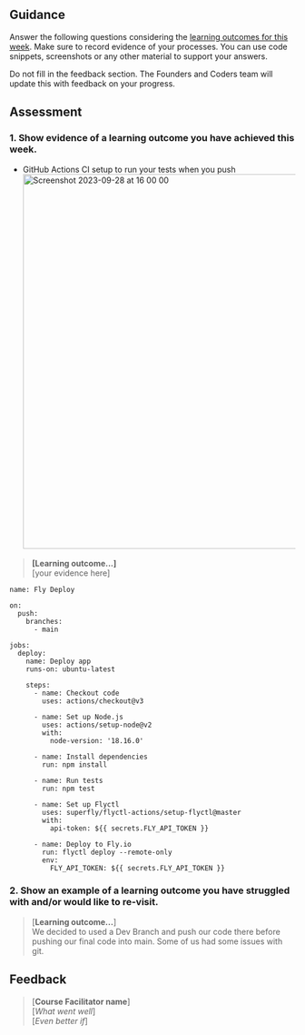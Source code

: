## Guidance
Answer the following questions considering the [learning outcomes for this week](https://learn.foundersandcoders.com/course/syllabus/developer/database/learning-outcomes/).
Make sure to record evidence of your processes. You can use code snippets, screenshots or any other material to support your answers.

Do not fill in the feedback section. The Founders and Coders team will update this with feedback on your progress.

## Assessment
 ### 1. Show evidence of a learning outcome you have achieved this week.
 - GitHub Actions CI setup to run your tests when you push
   <img width="659" alt="Screenshot 2023-09-28 at 16 00 00" src="https://github.com/fac28/elena--progress-log/assets/59057287/f4ab229c-27e5-455c-b1b5-57475a30936f">


> **[Learning outcome...]**  
> [your evidence here]

```JS
name: Fly Deploy

on:
  push:
    branches:
      - main

jobs:
  deploy:
    name: Deploy app
    runs-on: ubuntu-latest

    steps:
      - name: Checkout code
        uses: actions/checkout@v3

      - name: Set up Node.js
        uses: actions/setup-node@v2
        with:
          node-version: '18.16.0' 

      - name: Install dependencies
        run: npm install

      - name: Run tests
        run: npm test
        
      - name: Set up Flyctl
        uses: superfly/flyctl-actions/setup-flyctl@master
        with:
          api-token: ${{ secrets.FLY_API_TOKEN }}

      - name: Deploy to Fly.io
        run: flyctl deploy --remote-only
        env:
          FLY_API_TOKEN: ${{ secrets.FLY_API_TOKEN }}
```

 ### 2. Show an example of a learning outcome you have struggled with and/or would like to re-visit.
> [**Learning outcome...**]  
We decided to used a Dev Branch and push our code there before pushing our final code into main.
Some of us had some issues with git. 

## Feedback
> [**Course Facilitator name**]  
> [*What went well*]  
> [*Even better if*]
